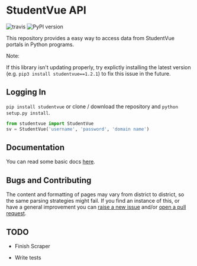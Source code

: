 # StudentVue API
![travis](https://travis-ci.com/kajchang/StudentVue.svg?branch=master)
![PyPI version](https://badge.fury.io/py/studentvue.svg)

This repository provides a easy way to access data from StudentVue portals in Python programs.

Note:

If this library isn't updating properly, try explictly installing the latest version (e.g. `pip3 install studentvue==1.2.1`) to fix this issue in the future.

## Logging In

`pip install studentvue` or clone / download the repository and `python setup.py install`.

```python
from studentvue import StudentVue
sv = StudentVue('username', 'password', 'domain name') 
```

## Documentation

You can read some basic docs [here](https://kajchang.github.io/StudentVue/StudentVue.html).

## Bugs and Contributing

The content and formatting of pages may vary from district to district, so the same parsing strategies might fail. If you find an instance of this, or have a general improvement you can [raise a new issue](https://github.com/kajchang/StudentVue/issues/new) and/or [open a pull request](https://github.com/kajchang/StudentVue/compare).

## TODO

- Finish Scraper

- Write tests
